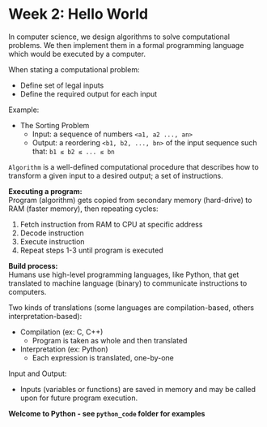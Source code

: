 # Week 2: Hello World

In computer science, we design algorithms to solve computational problems. We then implement them in a formal programming language which would be executed by a computer.

When stating a computational problem:

- Define set of legal inputs
- Define the required output for each input

Example:

- The Sorting Problem <br>
  - Input: a sequence of numbers `<a1, a2 ..., an>` <br>
  - Output: a reordering `<b1, b2, ..., bn>` of the input sequence such that: `b1 ≤ b2 ≤ ... ≤ bn`

`Algorithm` is a well-defined computational procedure that describes how to transform a given input to a desired output; a set of instructions.

**Executing a program:** <br>
Program (algorithm) gets copied from secondary memory (hard-drive) to RAM (faster memory), then repeating cycles:

1. Fetch instruction from RAM to CPU at specific address
2. Decode instruction
3. Execute instruction
4. Repeat steps 1-3 until program is executed

**Build process:** <br>
Humans use high-level programming languages, like Python, that get translated to machine language (binary) to communicate instructions to computers.

Two kinds of translations (some languages are compilation-based, others interpretation-based):

- Compilation (ex: C, C++)
  - Program is taken as whole and then translated
- Interpretation (ex: Python)
  - Each expression is translated, one-by-one

Input and Output:

- Inputs (variables or functions) are saved in memory and may be called upon for future program execution.

**Welcome to Python - see `python_code` folder for examples**

